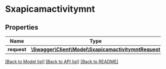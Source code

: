 # Sxapicamactivitymnt

## Properties
Name | Type | Description | Notes
------------ | ------------- | ------------- | -------------
**request** | [**\Swagger\Client\Model\SxapicamactivitymntRequest**](SxapicamactivitymntRequest.md) |  | [optional] 

[[Back to Model list]](../README.md#documentation-for-models) [[Back to API list]](../README.md#documentation-for-api-endpoints) [[Back to README]](../README.md)


